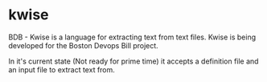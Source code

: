 # kwise
BDB - Kwise is a language for extracting text from text files. Kwise is being developed for the Boston Devops Bill project.

In it's current state (Not ready for prime time) it accepts a definition file and an input file to extract text from.


